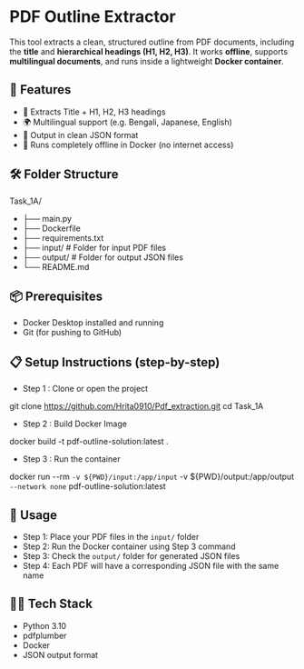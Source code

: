 # PDF Outline Extractor

This tool extracts a clean, structured outline from PDF documents, including the **title** and **hierarchical headings (H1, H2, H3)**. It works **offline**, supports **multilingual documents**, and runs inside a lightweight **Docker container**.

## 🚀 Features

- 📑 Extracts Title + H1, H2, H3 headings
- 🌍 Multilingual support (e.g. Bengali, Japanese, English)
- 🧾 Output in clean JSON format
- 🐳 Runs completely offline in Docker (no internet access)

## 🛠 Folder Structure

Task_1A/
- ├── main.py          
- ├── Dockerfile       
- ├── requirements.txt 
- ├── input/          # Folder for input PDF files
- ├── output/         # Folder for output JSON files
- └── README.md       

## 📦 Prerequisites

- Docker Desktop installed and running
- Git (for pushing to GitHub)

## 📋 Setup Instructions (step-by-step)

- Step 1 : Clone or open the project

git clone https://github.com/Hrita0910/Pdf_extraction.git
cd Task_1A

- Step 2 : Build Docker Image

docker build -t pdf-outline-solution:latest .

- Step 3 : Run the container

docker run --rm `
  -v ${PWD}/input:/app/input `
  -v ${PWD}/output:/app/output `
  --network none `
  pdf-outline-solution:latest

## 🔧 Usage

- Step 1: Place your PDF files in the `input/` folder
- Step 2: Run the Docker container using Step 3 command
- Step 3: Check the `output/` folder for generated JSON files
- Step 4: Each PDF will have a corresponding JSON file with the same name

## 👨‍💻 Tech Stack

- Python 3.10
- pdfplumber
- Docker
- JSON output format



